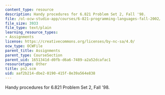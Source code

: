 ```yaml
---
content_type: resource
description: Handy procedures for 6.821 Problem Set 2, Fall '98.
file: /ol-ocw-studio-app/courses/6-821-programming-languages-fall-2002/aaf2b214dbe20190415f8e39a564e838_ps2.scm
file_size: 3933
file_type: text/plain
learning_resource_types:
- Assignments
license: https://creativecommons.org/licenses/by-nc-sa/4.0/
ocw_type: OCWFile
parent_title: Assignments
parent_type: CourseSection
parent_uid: 1651341d-d0fb-d6a6-7489-a2a52dcafac1
resourcetype: Other
title: ps2.scm
uid: aaf2b214-dbe2-0190-415f-8e39a564e838
---
```

Handy procedures for 6.821 Problem Set 2, Fall '98.